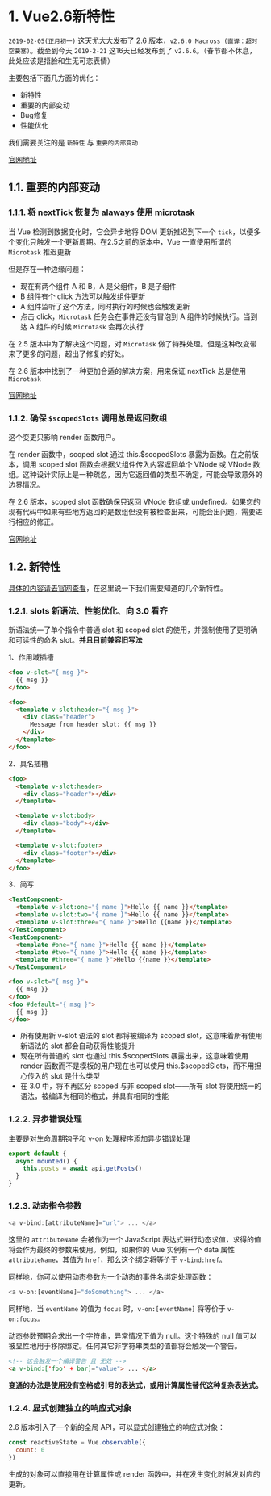 # 1. Vue2.6新特性

`2019-02-05(正月初一)` 这天尤大大发布了 2.6 版本，`v2.6.0 Macross (直译：超时空要塞)`。截至到今天 `2019-2-21` 这16天已经发布到了 `v2.6.6`。（春节都不休息，此处应该是捂脸和生无可恋表情）

主要包括下面几方面的优化：

* 新特性
* 重要的内部变动
* Bug修复
* 性能优化

我们需要关注的是 `新特性` 与 `重要的内部变动`

[官网地址](https://github.com/vuejs/vue/releases)

## 1.1. 重要的内部变动

### 1.1.1. 将 nextTick 恢复为 alaways 使用 microtask

当 Vue 检测到数据变化时，它会异步地将 DOM 更新推迟到下一个 `tick`，以便多个变化只触发一个更新周期。在2.5之前的版本中，Vue 一直使用所谓的 `Microtask` 推迟更新

但是存在一种边缘问题：

* 现在有两个组件 A 和 B，A 是父组件，B 是子组件
* B 组件有个 click 方法可以触发组件更新
* A 组件监听了这个方法，同时执行的时候也会触发更新
* 点击 click，`Microtask` 任务会在事件还没有冒泡到 A 组件的时候执行。当到达 A 组件的时候 `Microtask` 会再次执行

在 2.5 版本中为了解决这个问题，对 `Microtask` 做了特殊处理。但是这种改变带来了更多的问题，超出了修复的好处。

在 2.6 版本中找到了一种更加合适的解决方案，用来保证 nextTick 总是使用 `Microtask`

[官网地址](https://gist.github.com/yyx990803/d1a0eaac052654f93a1ccaab072076dd)

### 1.1.2. 确保 `$scopedSlots` 调用总是返回数组

这个变更只影响 render 函数用户。

在 render 函数中，scoped slot 通过 this.$scopedSlots 暴露为函数。在之前版本，调用 scoped slot 函数会根据父组件传入内容返回单个 VNode 或 VNode 数组。这种设计实际上是一种疏忽，因为它返回值的类型不确定，可能会导致意外的边界情况。

在 2.6 版本，scoped slot 函数确保只返回 VNode 数组或 undefined。如果您的现有代码中如果有些地方返回的是数组但没有被检查出来，可能会出问题，需要进行相应的修正。

[官网地址](https://gist.github.com/yyx990803/f5cba7711ab57b5d0dd1f8261ebee278)

## 1.2. 新特性

[具体的内容请去官网查看](https://gist.github.com/yyx990803/d1a0eaac052654f93a1ccaab072076dd)，在这里说一下我们需要知道的几个新特性。

### 1.2.1. slots 新语法、性能优化、向 3.0 看齐

新语法统一了单个指令中普通 slot 和 scoped slot 的使用，并强制使用了更明确和可读性的命名 slot。**并且目前兼容旧写法**

1、作用域插槽

``` html
<foo v-slot="{ msg }">
  {{ msg }}
</foo>

<foo>
  <template v-slot:header="{ msg }">
    <div class="header">
      Message from header slot: {{ msg }}
    </div>
  </template>
</foo>
```

2、具名插槽

``` html
<foo>
  <template v-slot:header>
    <div class="header"></div>
  </template>

  <template v-slot:body>
    <div class="body"></div>
  </template>

  <template v-slot:footer>
    <div class="footer"></div>
  </template>
</foo>
```

3、简写

``` html
<TestComponent>
  <template v-slot:one="{ name }">Hello {{ name }}</template>
  <template v-slot:two="{ name }">Hello {{ name }}</template>
  <template v-slot:three="{ name }">Hello {{name }}</template>
</TestComponent>
<TestComponent>
  <template #one="{ name }">Hello {{ name }}</template>
  <template #two="{ name }">Hello {{ name }}</template>
  <template #three="{ name }">Hello {{name }}</template>
</TestComponent>

<foo v-slot="{ msg }">
  {{ msg }}
</foo>
<foo #default="{ msg }">
  {{ msg }}
</foo>
```

* 所有使用新 v-slot 语法的 slot 都将被编译为 scoped slot，这意味着所有使用新语法的 slot 都会自动获得性能提升
* 现在所有普通的 slot 也通过 this.\$scopedSlots 暴露出来，这意味着使用 render 函数而不是模板的用户现在也可以使用 this.\$scopedSlots，而不用担心传入的 slot 是什么类型
* 在 3.0 中，将不再区分 scoped 与非 scoped slot——所有 slot 将使用统一的语法，被编译为相同的格式，并具有相同的性能

### 1.2.2. 异步错误处理

主要是对生命周期钩子和 v-on 处理程序添加异步错误处理

``` js
export default {
  async mounted() {
    this.posts = await api.getPosts()
  }
}
```

### 1.2.3. 动态指令参数

``` js
<a v-bind:[attributeName]="url"> ... </a>
```

这里的 `attributeName` 会被作为一个 JavaScript 表达式进行动态求值，求得的值将会作为最终的参数来使用。例如，如果你的 Vue 实例有一个 data 属性 `attributeName`，其值为 `href`，那么这个绑定将等价于 `v-bind:href`。

同样地，你可以使用动态参数为一个动态的事件名绑定处理函数：

``` js
<a v-on:[eventName]="doSomething"> ... </a>
```

同样地，当 `eventName` 的值为 `focus` 时，`v-on:[eventName]` 将等价于 `v-on:focus`。

动态参数预期会求出一个字符串，异常情况下值为 null。这个特殊的 null 值可以被显性地用于移除绑定。任何其它非字符串类型的值都将会触发一个警告。

``` html
<!-- 这会触发一个编译警告 且 无效 -->
<a v-bind:['foo' + bar]="value"> ... </a>
```

**变通的办法是使用没有空格或引号的表达式，或用计算属性替代这种复杂表达式。**

### 1.2.4. 显式创建独立的响应式对象

2.6 版本引入了一个新的全局 API，可以显式创建独立的响应式对象：

``` js
const reactiveState = Vue.observable({
  count: 0
})
```

生成的对象可以直接用在计算属性或 render 函数中，并在发生变化时触发对应的更新。